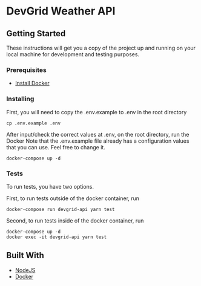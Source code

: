 # DevGrid Weather API

## Getting Started

These instructions will get you a copy of the project up and running on your local machine for development and testing purposes.

### Prerequisites

- [Install Docker](https://docs.docker.com/engine/install/)

### Installing

First, you will need to copy the .env.example to .env in the root directory

```
cp .env.example .env
```

After input/check the correct values at .env, on the root directory, run the Docker
Note that the .env.example file already has a configuration values that you can use. Feel free to change it.

```
docker-compose up -d
```

### Tests

To run tests, you have two options.

First, to run tests outside of the docker container, run
```
docker-compose run devgrid-api yarn test
```

Second, to run tests inside of the docker container, run
```
docker-compose up -d
docker exec -it devgrid-api yarn test
```

## Built With

* [NodeJS](https://nodejs.org/)
* [Docker](https://www.docker.com/)
